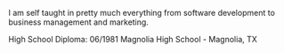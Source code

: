 I am self taught in pretty much everything from software development to business management and marketing.

High School Diploma: 06/1981
Magnolia High School - Magnolia, TX